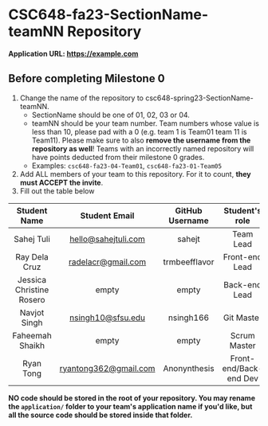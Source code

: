 # CSC648-fa23-SectionName-teamNN Repository

**Application URL: <https://example.com>**

## Before completing Milestone 0

1. Change the name of the repository to csc648-spring23-SectionName-teamNN.
   - SectionName should be one of 01, 02, 03 or 04.
   - teamNN should be your team number. Team numbers whose value is less than
     10, please pad with a 0 (e.g. team 1 is Team01 team 11 is Team11). Please
     make sure to also **remove the username from the repository as well**!
     Teams with an incorrectly named repository will have points deducted from
     their milestone 0 grades.
   - Examples: `csc648-fa23-04-Team01`, `csc648-fa23-01-Team05`
2. Add ALL members of your team to this repository. For it to count, **they must
   ACCEPT the invite**.
3. Fill out the table below

| Student Name | Student Email | GitHub Username | Student's role |
| :----------: | :-----------: | :-------------: | :------------: |
|   Sahej Tuli    | hello@sahejtuli.com |      sahejt       |  Team Lead   |
|   Ray Dela Cruz   | radelacr@gmail.com |      trmbeefflavor       |  Front-end Lead   |
|  Jessica Christine Rosero  | empty |      empty       |  Back-end Lead  |
|   Navjot Singh   | nsingh10@sfsu.edu |      nsingh166       |  Git Master   |
|   Faheemah Shaikh   | empty |      empty      |  Scrum Master   |
|  Ryan Tong  | ryantong362@gmail.com |      Anonynthesis       |  Front-end/Back-end Dev   |

**NO code should be stored in the root of your repository. You may rename the
`application/` folder to your team's application name if you'd like, but all the
source code should be stored inside that folder.**
